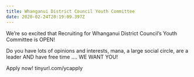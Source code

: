 ```yaml
---
title: Whanganui District Council Youth Committee
date: 2020-02-24T20:19:09.397Z
---
```

We’re so excited that Recruiting for Whanganui District Council’s Youth Committee is OPEN!  

Do you have lots of opinions and interests, mana, a large social circle, are a leader AND have free time .... WE WANT YOU!  

Apply now! tinyurl.com/ycapply

